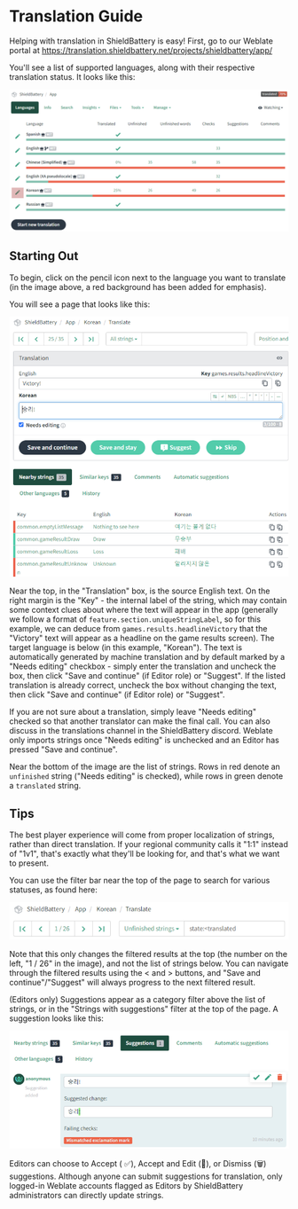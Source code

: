 # Translation Guide

Helping with translation in ShieldBattery is easy! First, go to our Weblate portal at https://translation.shieldbattery.net/projects/shieldbattery/app/

You'll see a list of supported languages, along with their respective translation status. It looks like this:

![Main Weblate Screen](images/weblate-main-screen.png)

## Starting Out

To begin, click on the pencil icon next to the language you want to translate (in the image above, a red background has been added for emphasis).

You will see a page that looks like this:

![Main Edit Menu](images/weblate-edit-menu.png)

Near the top, in the "Translation" box, is the source English text. On the right margin is the "Key" - the internal label of the string, which may contain some context clues about where the text will appear in the app (generally we follow a format of `feature.section.uniqueStringLabel`, so for this example, we can deduce from `games.results.headlineVictory` that the "Victory" text will appear as a headline on the game results screen). The target language is below (in this example, "Korean"). The text is automatically generated by machine translation and by default marked by a "Needs editing" checkbox - simply enter the translation and uncheck the box, then click "Save and continue" (if Editor role) or "Suggest". If the listed translation is already correct, uncheck the box without changing the text, then click "Save and continue" (if Editor role) or "Suggest".

If you are not sure about a translation, simply leave "Needs editing" checked so that another translator can make the final call. You can also discuss in the ⁠translations channel in the ShieldBattery discord. Weblate only imports strings once "Needs editing" is unchecked and an Editor has pressed "Save and continue".

Near the bottom of the image are the list of strings. Rows in red denote an `unfinished` string ("Needs editing" is checked), while rows in green denote a `translated` string.

## Tips

The best player experience will come from proper localization of strings, rather than direct translation. If your regional community calls it "1:1" instead of "1v1", that's exactly what they'll be looking for, and that's what we want to present.

You can use the filter bar near the top of the page to search for various statuses, as found here:

![Status Search](images/weblate-status-search.png)

Note that this only changes the filtered results at the top (the number on the left, "1 / 26" in the image), and not the list of strings below. You can navigate through the filtered results using the < and > buttons, and "Save and continue"/"Suggest" will always progress to the next filtered result.

(Editors only) Suggestions appear as a category filter above the list of strings, or in the "Strings with suggestions" filter at the top of the page. A suggestion looks like this:

![Suggestion Preview](images/weblate-suggestion-preview.png)

Editors can choose to Accept ( ✅), Accept and Edit (📝), or Dismiss (🗑️) suggestions. Although anyone can submit suggestions for translation, only logged-in Weblate accounts flagged as Editors by ShieldBattery administrators can directly update strings.
